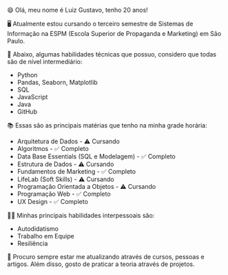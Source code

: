  :smile: Olá, meu nome é Luiz Gustavo, tenho 20 anos!

🖥️ Atualmente estou cursando o terceiro semestre de Sistemas de Informação na ESPM (Escola Superior de Propaganda e Marketing) em São Paulo. 

🐍 Abaixo, algumas habilidades técnicas que possuo, considero que todas são de nível intermediário:
<ul>
    <li>Python</li>
    <li>Pandas, Seaborn, Matplotlib</li>
    <li>SQL</li>
    <li>JavaScript</li>
    <li>Java</li>
    <li>GitHub</li>
</ul>


📚 Essas são as principais matérias que tenho na minha grade horária:
<ul>
    <li>Arquitetura de Dados - ⚠️ Cursando</li>
    <li>Algoritmos - ✅ Completo</li>
    <li>Data Base Essentials (SQL e Modelagem) - ✅ Completo</li>
    <li>Estrutura de Dados - ⚠️ Cursando</li>
    <li>Fundamentos de Marketing - ✅ Completo</li>
    <li>LifeLab (Soft Skills) - ⚠️ Cursando</li>
    <li>Programação Orientada a Objetos - ⚠️ Cursando</li>
    <li>Programação Web - ✅ Completo</li>
    <li>UX Design - ✅ Completo</li>
</ul>

🏌️‍♂️ Minhas principais habilidades interpessoais são:
<ul>
  <li>Autodidatismo</li>
  <li>Trabalho em Equipe</li>
  <li>Resiliência</li>
</ul>

🎯 Procuro sempre estar me atualizando através de cursos, pessoas e artigos. Além disso, gosto de praticar a teoria através de projetos.
  
